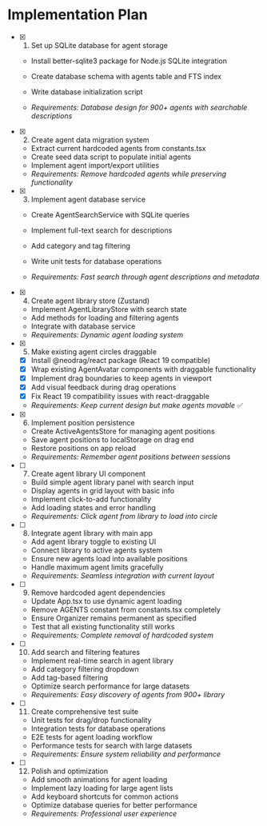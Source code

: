 # Implementation Plan

- [x] 1. Set up SQLite database for agent storage



  - Install better-sqlite3 package for Node.js SQLite integration
  - Create database schema with agents table and FTS index
  - Write database initialization script



  - _Requirements: Database design for 900+ agents with searchable descriptions_

- [x] 2. Create agent data migration system






  - Extract current hardcoded agents from constants.tsx
  - Create seed data script to populate initial agents
  - Implement agent import/export utilities
  - _Requirements: Remove hardcoded agents while preserving functionality_



- [x] 3. Implement agent database service



  - Create AgentSearchService with SQLite queries
  - Implement full-text search for descriptions
  - Add category and tag filtering


  - Write unit tests for database operations

  - _Requirements: Fast search through agent descriptions and metadata_

- [x] 4. Create agent library store (Zustand)



  - Implement AgentLibraryStore with search state
  - Add methods for loading and filtering agents
  - Integrate with database service
  - _Requirements: Dynamic agent loading system_

- [x] 5. Make existing agent circles draggable

  - [x] Install @neodrag/react package (React 19 compatible)
  - [x] Wrap existing AgentAvatar components with draggable functionality
  - [x] Implement drag boundaries to keep agents in viewport
  - [x] Add visual feedback during drag operations
  - [x] Fix React 19 compatibility issues with react-draggable
  - _Requirements: Keep current design but make agents movable_ ✅

- [x] 6. Implement position persistence






  - Create ActiveAgentsStore for managing agent positions
  - Save agent positions to localStorage on drag end
  - Restore positions on app reload
  - _Requirements: Remember agent positions between sessions_

- [ ] 7. Create agent library UI component
  - Build simple agent library panel with search input
  - Display agents in grid layout with basic info
  - Implement click-to-add functionality
  - Add loading states and error handling
  - _Requirements: Click agent from library to load into circle_

- [ ] 8. Integrate agent library with main app
  - Add agent library toggle to existing UI
  - Connect library to active agents system
  - Ensure new agents load into available positions
  - Handle maximum agent limits gracefully
  - _Requirements: Seamless integration with current layout_

- [ ] 9. Remove hardcoded agent dependencies
  - Update App.tsx to use dynamic agent loading
  - Remove AGENTS constant from constants.tsx completely
  - Ensure Organizer remains permanent as specified
  - Test that all existing functionality still works
  - _Requirements: Complete removal of hardcoded system_

- [ ] 10. Add search and filtering features
  - Implement real-time search in agent library
  - Add category filtering dropdown
  - Add tag-based filtering
  - Optimize search performance for large datasets
  - _Requirements: Easy discovery of agents from 900+ library_

- [ ] 11. Create comprehensive test suite
  - Unit tests for drag/drop functionality
  - Integration tests for database operations
  - E2E tests for agent loading workflow
  - Performance tests for search with large datasets
  - _Requirements: Ensure system reliability and performance_

- [ ] 12. Polish and optimization
  - Add smooth animations for agent loading
  - Implement lazy loading for large agent lists
  - Add keyboard shortcuts for common actions
  - Optimize database queries for better performance
  - _Requirements: Professional user experience_